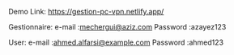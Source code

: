 Demo Link: https://gestion-pc-vpn.netlify.app/

Gestionnaire: 
e-mail :mechergui@aziz.com
Password :azayez123

User:
e-mail :ahmed.alfarsi@example.com
Password :ahmed123
